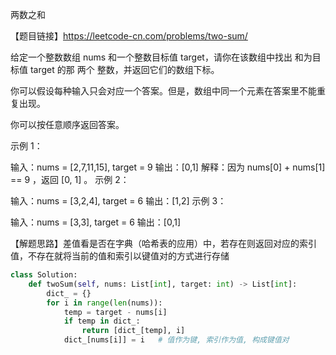 两数之和

【题目链接】https://leetcode-cn.com/problems/two-sum/

给定一个整数数组 nums 和一个整数目标值 target，请你在该数组中找出 和为目标值 target  的那 两个 整数，并返回它们的数组下标。

你可以假设每种输入只会对应一个答案。但是，数组中同一个元素在答案里不能重复出现。

你可以按任意顺序返回答案。

示例 1：

输入：nums = [2,7,11,15], target = 9
输出：[0,1]
解释：因为 nums[0] + nums[1] == 9 ，返回 [0, 1] 。
示例 2：

输入：nums = [3,2,4], target = 6
输出：[1,2]
示例 3：

输入：nums = [3,3], target = 6
输出：[0,1]

【解题思路】差值看是否在字典（哈希表的应用）中，若存在则返回对应的索引值，不存在就将当前的值和索引以键值对的方式进行存储

```python
class Solution:
    def twoSum(self, nums: List[int], target: int) -> List[int]:
        dict_ = {}
        for i in range(len(nums)):
            temp = target - nums[i]
            if temp in dict_:
                return [dict_[temp], i]
            dict_[nums[i]] = i   # 值作为键, 索引作为值, 构成键值对
```

